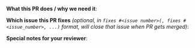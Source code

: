 <!-- Thanks for sending a pull request! -->

**What this PR does / why we need it**:

<!-- 这个PR做了什么 / 为什么我们需要它 -->

**Which issue this PR fixes** *(optional, in `fixes #<issue number>(, fixes #<issue_number>, ...)` format, will close that issue when PR gets merged)*: 

<!-- 这个PR解决了什么issue -->

<!-- fixes # -->

**Special notes for your reviewer**:

<!-- 给reviewer的特别说明 -->

